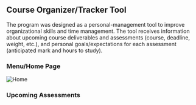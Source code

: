 ## Course Organizer/Tracker Tool

The program was designed as a personal-management tool to improve organizational skills and time management. The tool receives information about upcoming course deliverables and assessments (course, deadline, weight, etc.), and personal goals/expectations for each assessment (anticipated mark and hours to study). 

### Menu/Home Page
![Home](https://user-images.githubusercontent.com/72565412/168686778-20880671-b349-42b7-a305-51e0320ba583.jpg)

### Upcoming Assessments
